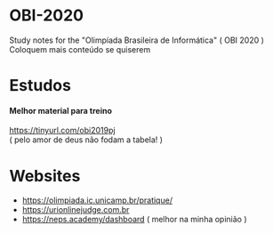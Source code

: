 # OBI-2020
Study notes for the "Olimpíada Brasileira de Informática" ( OBI 2020 )  
Coloquem mais conteúdo se quiserem

# Estudos
#### Melhor material para treino  
https://tinyurl.com/obi2019pj  
( pelo amor de deus não fodam a tabela! )

# Websites
- https://olimpiada.ic.unicamp.br/pratique/
- https://urionlinejudge.com.br
- https://neps.academy/dashboard ( melhor na minha opinião )
